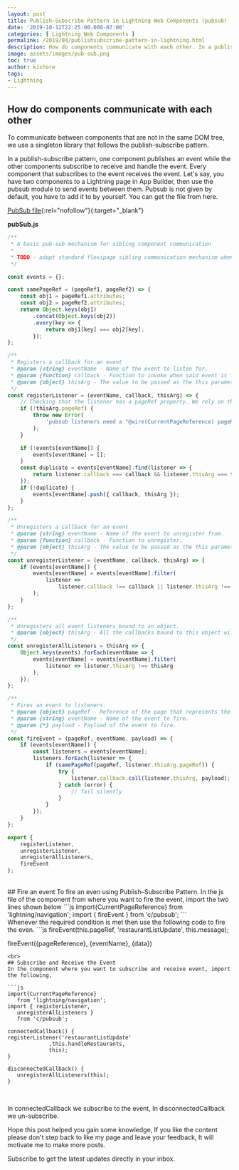 ```yaml
---
layout: post
title: Publish–Subscribe Pattern in Lightning Web Components (pubsub)
date: '2019-10-12T22:25:00.000-07:00'
categories: [ Lightning Web Components ]
permalink: /2019/04/publishsubscribe-pattern-in-lightning.html
description: How do components communicate with each other. In a publish-subscribe pattern, one component publishes an event while the other components subscribe to receive and handle the event. 
image: assets/images/pub-sub.png
toc: true
author: kishore
tags:
- Lightning
---
```


## How do components communicate with each other
To communicate between components that are not in the same DOM tree, we use a singleton library that follows the publish-subscribe pattern.

In a publish-subscribe pattern, one component publishes an event while the other components subscribe to receive and handle the event. Every component that subscribes to the event receives the event. Let's say, you have two components to a Lightning page in App Builder, then use the pubsub module to send events between them. Pubsub is not given by default, you have to add it to by yourself. You can get the file from here.

[PubSub file](https://gist.github.com/kishoreBandanadam/051952c51a6df85ae342db7b7b443644){:rel="nofollow"}{:target="_blank"}

**pubSub.js**
```js
/**
 * A basic pub-sub mechanism for sibling component communication
 *
 * TODO - adopt standard flexipage sibling communication mechanism when it's available.
 */

const events = {};

const samePageRef = (pageRef1, pageRef2) => {
    const obj1 = pageRef1.attributes;
    const obj2 = pageRef2.attributes;
    return Object.keys(obj1)
        .concat(Object.keys(obj2))
        .every(key => {
            return obj1[key] === obj2[key];
        });
};

/**
 * Registers a callback for an event
 * @param {string} eventName - Name of the event to listen for.
 * @param {function} callback - Function to invoke when said event is fired.
 * @param {object} thisArg - The value to be passed as the this parameter to the callback function is bound.
 */
const registerListener = (eventName, callback, thisArg) => {
    // Checking that the listener has a pageRef property. We rely on that property for filtering purpose in fireEvent()
    if (!thisArg.pageRef) {
        throw new Error(
            'pubsub listeners need a "@wire(CurrentPageReference) pageRef" property'
        );
    }

    if (!events[eventName]) {
        events[eventName] = [];
    }
    const duplicate = events[eventName].find(listener => {
        return listener.callback === callback && listener.thisArg === thisArg;
    });
    if (!duplicate) {
        events[eventName].push({ callback, thisArg });
    }
};

/**
 * Unregisters a callback for an event
 * @param {string} eventName - Name of the event to unregister from.
 * @param {function} callback - Function to unregister.
 * @param {object} thisArg - The value to be passed as the this parameter to the callback function is bound.
 */
const unregisterListener = (eventName, callback, thisArg) => {
    if (events[eventName]) {
        events[eventName] = events[eventName].filter(
            listener =>
                listener.callback !== callback || listener.thisArg !== thisArg
        );
    }
};

/**
 * Unregisters all event listeners bound to an object.
 * @param {object} thisArg - All the callbacks bound to this object will be removed.
 */
const unregisterAllListeners = thisArg => {
    Object.keys(events).forEach(eventName => {
        events[eventName] = events[eventName].filter(
            listener => listener.thisArg !== thisArg
        );
    });
};

/**
 * Fires an event to listeners.
 * @param {object} pageRef - Reference of the page that represents the event scope.
 * @param {string} eventName - Name of the event to fire.
 * @param {*} payload - Payload of the event to fire.
 */
const fireEvent = (pageRef, eventName, payload) => {
    if (events[eventName]) {
        const listeners = events[eventName];
        listeners.forEach(listener => {
            if (samePageRef(pageRef, listener.thisArg.pageRef)) {
                try {
                    listener.callback.call(listener.thisArg, payload);
                } catch (error) {
                    // fail silently
                }
            }
        });
    }
};

export {
    registerListener,
    unregisterListener,
    unregisterAllListeners,
    fireEvent
};
```
<br>
## Fire an event
To fire an even using Publish–Subscribe Pattern. In the js file of the component from where you want to fire the event, import the two lines shown below
```js
import{CurrentPageReference}
      from 'lightning/navigation';
import { fireEvent } 
       from 'c/pubsub';
```
<br>
Whenever the required condition is met then use the following code to fire the even.
```js
fireEvent(this.pageRef,
     'restaurantListUpdate',
       this.message);


fireEvent({pageReference}, {eventName}, {data})
```
<br>
## Subscribe and Receive the Event
In the component where you want to subscribe and receive event, import the following,

```js
import{CurrentPageReference} 
   from 'lightning/navigation';
import { registerListener,
   unregisterAllListeners } 
   from 'c/pubsub';

connectedCallback() {
registerListener('restaurantListUpdate' 
             ,this.handleRestaurants, 
             this);
}

disconnectedCallback() {
   unregisterAllListeners(this);
}
```
<br>

In connectedCallback we subscribe to the event, In disconnectedCallback we un-subscribe.

Hope this post helped you gain some knowledge, If you like the content please don't step back to like my page and leave your feedback, It will motivate me to make more posts.

Subscribe to get the latest updates directly in your inbox.